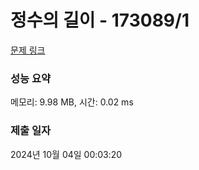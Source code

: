 # 정수의 길이 - 173089/1 

[문제 링크](https://level.goorm.io/exam/173089/%EC%A0%95%EC%88%98%EC%9D%98-%EA%B8%B8%EC%9D%B4/quiz/1) 

### 성능 요약

메모리: 9.98 MB, 시간: 0.02 ms

### 제출 일자

2024년 10월 04일 00:03:20


